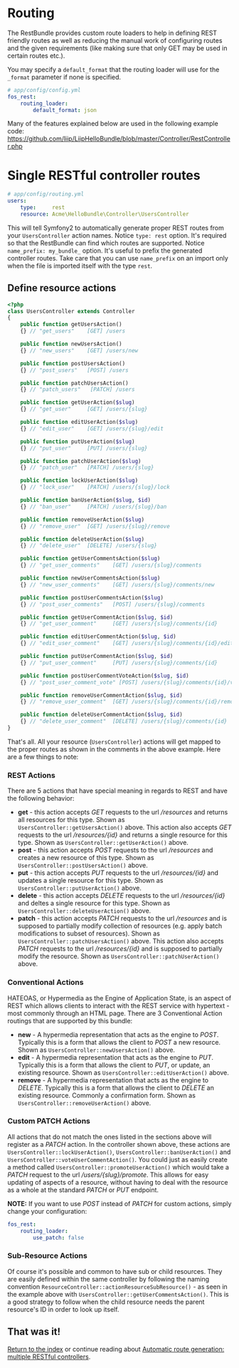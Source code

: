 Routing
=======

The RestBundle provides custom route loaders to help in defining REST friendly
routes as well as reducing the manual work of configuring routes and the given
requirements (like making sure that only GET may be used in certain routes
etc.).

You may specify a ``default_format`` that the routing loader will use for the
``_format`` parameter if none is specified.

```yaml
# app/config/config.yml
fos_rest:
    routing_loader:
        default_format: json
```

Many of the features explained below are used in the following example code:
https://github.com/liip/LiipHelloBundle/blob/master/Controller/RestController.php

Single RESTful controller routes
================================

```yaml
# app/config/routing.yml
users:
    type:     rest
    resource: Acme\HelloBundle\Controller\UsersController
```

This will tell Symfony2 to automatically generate proper REST routes from your ``UsersController`` action names.
Notice ``type: rest`` option. It's required so that the RestBundle can find which routes are supported.
Notice ``name_prefix: my_bundle_`` option. It's useful to prefix the generated controller routes. Take care that
you can use ``name_prefix`` on an import only when the file is imported itself with the type ``rest``.

## Define resource actions

```php
<?php
class UsersController extends Controller
{
    public function getUsersAction()
    {} // "get_users"    [GET] /users

    public function newUsersAction()
    {} // "new_users"    [GET] /users/new

    public function postUsersAction()
    {} // "post_users"   [POST] /users

    public function patchUsersAction()
    {} // "patch_users"   [PATCH] /users

    public function getUserAction($slug)
    {} // "get_user"     [GET] /users/{slug}

    public function editUserAction($slug)
    {} // "edit_user"    [GET] /users/{slug}/edit

    public function putUserAction($slug)
    {} // "put_user"     [PUT] /users/{slug}

    public function patchUserAction($slug)
    {} // "patch_user"   [PATCH] /users/{slug}

    public function lockUserAction($slug)
    {} // "lock_user"    [PATCH] /users/{slug}/lock

    public function banUserAction($slug, $id)
    {} // "ban_user"     [PATCH] /users/{slug}/ban

    public function removeUserAction($slug)
    {} // "remove_user"  [GET] /users/{slug}/remove

    public function deleteUserAction($slug)
    {} // "delete_user"  [DELETE] /users/{slug}

    public function getUserCommentsAction($slug)
    {} // "get_user_comments"    [GET] /users/{slug}/comments

    public function newUserCommentsAction($slug)
    {} // "new_user_comments"    [GET] /users/{slug}/comments/new

    public function postUserCommentsAction($slug)
    {} // "post_user_comments"   [POST] /users/{slug}/comments

    public function getUserCommentAction($slug, $id)
    {} // "get_user_comment"     [GET] /users/{slug}/comments/{id}

    public function editUserCommentAction($slug, $id)
    {} // "edit_user_comment"    [GET] /users/{slug}/comments/{id}/edit

    public function putUserCommentAction($slug, $id)
    {} // "put_user_comment"     [PUT] /users/{slug}/comments/{id}

    public function postUserCommentVoteAction($slug, $id)
    {} // "post_user_comment_vote" [POST] /users/{slug}/comments/{id}/vote

    public function removeUserCommentAction($slug, $id)
    {} // "remove_user_comment"  [GET] /users/{slug}/comments/{id}/remove

    public function deleteUserCommentAction($slug, $id)
    {} // "delete_user_comment"  [DELETE] /users/{slug}/comments/{id}
}
```

That's all. All your resource (``UsersController``) actions will get mapped to the proper routes
as shown in the comments in the above example. Here are a few things to note:

### REST Actions

There are 5 actions that have special meaning in regards to REST and have the following behavior:

* **get** - this action accepts *GET* requests to the url */resources* and returns all resources for this type. Shown as
``UsersController::getUsersAction()`` above. This action also accepts *GET* requests to the url */resources/{id}* and
returns a single resource for this type. Shown as ``UsersController::getUserAction()`` above.
* **post** - this action accepts *POST* requests to the url */resources* and creates a new resource of this type. Shown
as ``UsersController::postUsersAction()`` above.
* **put** - this action accepts *PUT* requests to the url */resources/{id}* and updates a single resource for this type.
Shown as ``UsersController::putUserAction()`` above.
* **delete** - this action accepts *DELETE* requests to the url */resources/{id}* and deltes a single resource for this
type. Shown as ``UsersController::deleteUserAction()`` above.
* **patch** - this action accepts *PATCH* requests to the url */resources* and is supposed to partially modify collection
of resources (e.g. apply batch modifications to subset of resources). Shown as ``UsersController::patchUsersAction()`` above.
This action also accepts *PATCH* requests to the url */resources/{id}* and is supposed to partially modify the resource.
Shown as ``UsersController::patchUserAction()`` above.

### Conventional Actions

HATEOAS, or Hypermedia as the Engine of Application State, is an aspect of REST which allows clients to interact with the
REST service with hypertext - most commonly through an HTML page. There are 3 Conventional Action routings that are
supported by this bundle:

* **new** - A hypermedia representation that acts as the engine to *POST*. Typically this is a form that allows the client
to *POST* a new resource. Shown as ``UsersController::newUsersAction()`` above.
* **edit** - A hypermedia representation that acts as the engine to *PUT*. Typically this is a form that allows the client
to *PUT*, or update, an existing resource. Shown as ``UsersController::editUserAction()`` above.
* **remove** - A hypermedia representation that acts as the engine to *DELETE*. Typically this is a form that allows the
client to *DELETE* an existing resource. Commonly a confirmation form. Shown as ``UsersController::removeUserAction()`` above.

### Custom PATCH Actions

All actions that do not match the ones listed in the sections above will register as a *PATCH* action. In the controller
shown above, these actions are ``UsersController::lockUserAction()``, ``UsersController::banUserAction()`` and
``UsersController::voteUserCommentAction()``. You could just as easily create a method called
``UsersController::promoteUserAction()`` which would take a *PATCH* request to the url */users/{slug}/promote*.
This allows for easy updating of aspects of a resource, without having to deal with the resource as a whole at
the standard *PATCH* or *PUT* endpoint.

**NOTE:** If you want to use *POST* instead of *PATCH* for custom actions, simply change your configuration:

```yaml
fos_rest:
    routing_loader:
        use_patch: false
```

### Sub-Resource Actions

Of course it's possible and common to have sub or child resources. They are easily defined within the same controller by
following the naming convention ``ResourceController::actionResourceSubResource()`` - as seen in the example above with
``UsersController::getUserCommentsAction()``. This is a good strategy to follow when the child resource needs the parent
resource's ID in order to look up itself.

## That was it!
[Return to the index](index.md) or continue reading about [Automatic route generation: multiple RESTful controllers](6-automatic-route-generation_multiple-restful-controllers.md).
